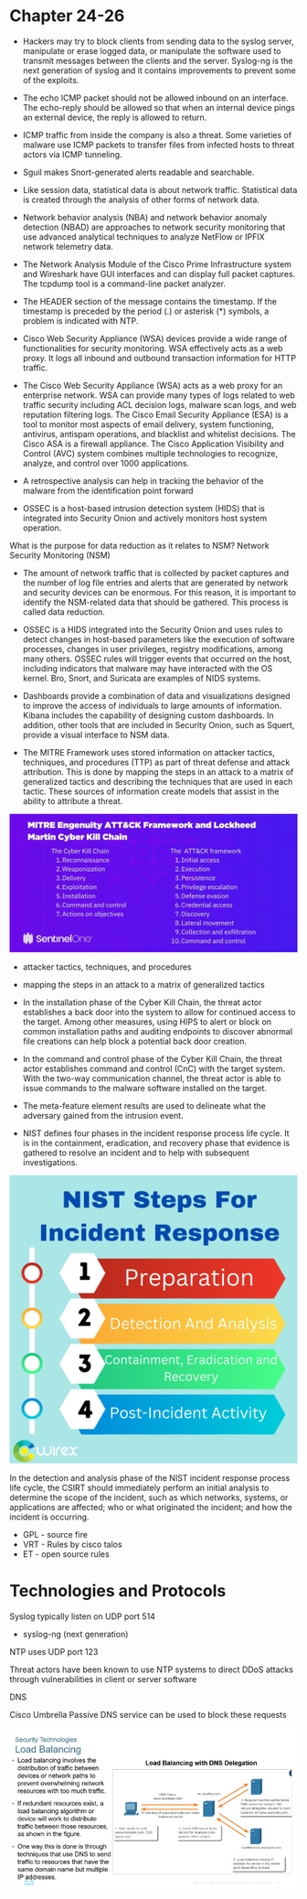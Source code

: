 # Chapter 24-26

- Hackers may try to block clients from sending data to the syslog server, manipulate or erase logged data, or manipulate the software used to transmit messages between the clients and the server. Syslog-ng is the next generation of syslog and it contains improvements to prevent some of the exploits.

- The echo ICMP packet should not be allowed inbound on an interface. The echo-reply should be allowed so that when an internal device pings an external device, the reply is allowed to return.

- ICMP traffic from inside the company is also a threat. Some varieties of malware use ICMP packets to transfer files from infected hosts to threat actors via ICMP tunneling.

-  Sguil makes Snort-generated alerts readable and searchable.

- Like session data, statistical data is about network traffic. Statistical data is created through the analysis of other forms of network data.

- Network behavior analysis (NBA) and network behavior anomaly detection (NBAD) are approaches to network security monitoring that use advanced analytical techniques to analyze NetFlow or IPFIX network telemetry data.

- The Network Analysis Module of the Cisco Prime Infrastructure system and Wireshark have GUI interfaces and can display full packet captures. The tcpdump tool is a command-line packet analyzer.

- The HEADER section of the message contains the timestamp. If the timestamp is preceded by the period (.) or asterisk (*) symbols, a problem is indicated with NTP.

- Cisco Web Security Appliance (WSA) devices provide a wide range of functionalities for security monitoring. WSA effectively acts as a web proxy. It logs all inbound and outbound transaction information for HTTP traffic.

- The Cisco Web Security Appliance (WSA) acts as a web proxy for an enterprise network. WSA can provide many types of logs related to web traffic security including ACL decision logs, malware scan logs, and web reputation filtering logs. The Cisco Email Security Appliance (ESA) is a tool to monitor most aspects of email delivery, system functioning, antivirus, antispam operations, and blacklist and whitelist decisions. The Cisco ASA is a firewall appliance. The Cisco Application Visibility and Control (AVC) system combines multiple technologies to recognize, analyze, and control over 1000 applications.

- A retrospective analysis can help in tracking the behavior of the malware from the identification point forward

- OSSEC is a host-based intrusion detection system (HIDS) that is integrated into Security Onion and actively monitors host system operation.



What is the purpose for data reduction as it relates to NSM? Network Security Monitoring (NSM)
- The amount of network traffic that is collected by packet captures and the number of log file entries and alerts that are generated by network and security devices can be enormous. For this reason, it is important to identify the NSM-related data that should be gathered. This process is called data reduction.


- OSSEC is a HIDS integrated into the Security Onion and uses rules to detect changes in host-based parameters like the execution of software processes, changes in user privileges, registry modifications, among many others. OSSEC rules will trigger events that occurred on the host, including indicators that malware may have interacted with the OS kernel. Bro, Snort, and Suricata are examples of NIDS systems.


- Dashboards provide a combination of data and visualizations designed to improve the access of individuals to large amounts of information. Kibana includes the capability of designing custom dashboards. In addition, other tools that are included in Security Onion, such as Squert, provide a visual interface to NSM data.

- The MITRE Framework uses stored information on attacker tactics, techniques, and procedures (TTP) as part of threat defense and attack attribution. This is done by mapping the steps in an attack to a matrix of generalized tactics and describing the techniques that are used in each tactic. These sources of information create models that assist in the ability to attribute a threat.

![alt text](image.png)

- attacker tactics, techniques, and procedures
- mapping the steps in an attack to a matrix of generalized tactics


- In the installation phase of the Cyber Kill Chain, the threat actor establishes a back door into the system to allow for continued access to the target. Among other measures, using HIPS to alert or block on common installation paths and auditing endpoints to discover abnormal file creations can help block a potential back door creation.


- In the command and control phase of the Cyber Kill Chain, the threat actor establishes command and control (CnC) with the target system. With the two-way communication channel, the threat actor is able to issue commands to the malware software installed on the target.

- The meta-feature element results are used to delineate what the adversary gained from the intrusion event.

- NIST defines four phases in the incident response process life cycle. It is in the containment, eradication, and recovery phase that evidence is gathered to resolve an incident and to help with subsequent investigations.

![alt text](image-1.png)

In the detection and analysis phase of the NIST incident response process life cycle, the CSIRT should immediately perform an initial analysis to determine the scope of the incident, such as which networks, systems, or applications are affected; who or what originated the incident; and how the incident is occurring.

- GPL - source fire
- VRT - Rules by cisco talos
- ET - open source rules

# Technologies and Protocols

Syslog typically listen on UDP port 514
- syslog-ng (next generation)

NTP uses UDP port 123

Threat actors have been known to use NTP systems to direct DDoS attacks through vulnerabilities in client or server software

DNS

Cisco Umbrella Passive DNS service can be used to block these requests

![alt text](image-2.png)